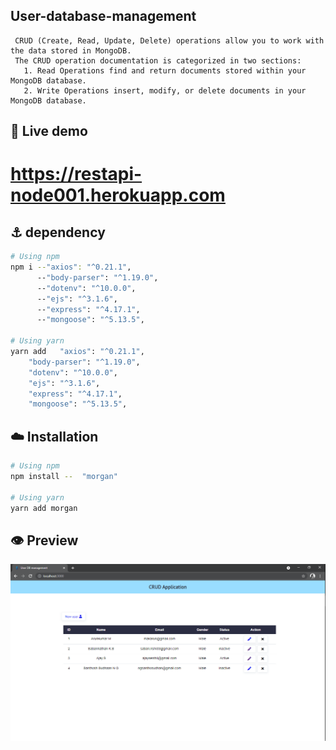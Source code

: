 ##  User-database-management
     CRUD (Create, Read, Update, Delete) operations allow you to work with the data stored in MongoDB. 
     The CRUD operation documentation is categorized in two sections: 
       1. Read Operations find and return documents stored within your MongoDB database. 
       2. Write Operations insert, modify, or delete documents in your MongoDB database.
       
## 🔗 Live demo
   #  https://restapi-node001.herokuapp.com

## ⚓   dependency 
```sh
# Using npm
npm i --"axios": "^0.21.1",
      --"body-parser": "^1.19.0",
      --"dotenv": "^10.0.0",
      --"ejs": "^3.1.6",
      --"express": "^4.17.1",
      --"mongoose": "^5.13.5",
 
# Using yarn
yarn add   "axios": "^0.21.1",
    "body-parser": "^1.19.0",
    "dotenv": "^10.0.0",
    "ejs": "^3.1.6",
    "express": "^4.17.1",
    "mongoose": "^5.13.5",
 ```                 
## :cloud: Installation

```sh
# Using npm
npm install --  "morgan"

# Using yarn
yarn add morgan
```  
## :eye: Preview

<img src="demo_img/screenshot (121).png">
    
    
